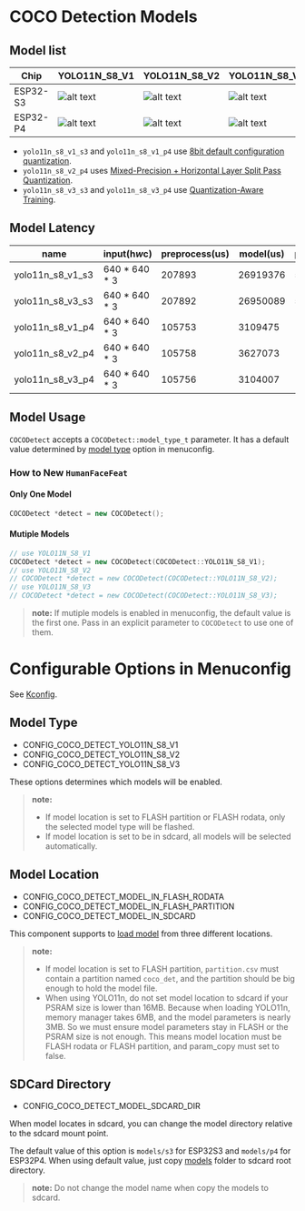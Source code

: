 # COCO Detection Models

## Model list
[supported]: https://img.shields.io/badge/-supported-green "supported"
[no support]: https://img.shields.io/badge/-no_support-red "no support"

| Chip     | YOLO11N_S8_V1          | YOLO11N_S8_V2           | YOLO11N_S8_V3           |
|----------|------------------------|-------------------------|-------------------------|
| ESP32-S3 | ![alt text][supported] | ![alt text][no support] | ![alt text][supported]  |
| ESP32-P4 | ![alt text][supported] | ![alt text][supported]  | ![alt text][supported]  |

- `yolo11n_s8_v1_s3` and `yolo11n_s8_v1_p4` use [8bit default configuration quantization](https://docs.espressif.com/projects/esp-dl/en/latest/tutorials/how_to_deploy_yolo11n.html#bit-default-configuration-quantization).
- `yolo11n_s8_v2_p4` uses [Mixed-Precision + Horizontal Layer Split Pass Quantization](https://docs.espressif.com/projects/esp-dl/en/latest/tutorials/how_to_deploy_yolo11n.html#mixed-precision-horizontal-layer-split-pass-quantization).
- `yolo11n_s8_v3_s3` and `yolo11n_s8_v3_p4` use [Quantization-Aware Training](https://docs.espressif.com/projects/esp-dl/en/latest/tutorials/how_to_deploy_yolo11n.html#quantization-aware-training).

## Model Latency

| name             | input(h*w*c)  | preprocess(us) | model(us) | postprocess(us) |
|------------------|---------------|----------------|-----------|-----------------|
| yolo11n_s8_v1_s3 | 640 * 640 * 3 | 207893         | 26919376  | 58994           |
| yolo11n_s8_v3_s3 | 640 * 640 * 3 | 207892         | 26950089  | 58400           |
| yolo11n_s8_v1_p4 | 640 * 640 * 3 | 105753         | 3109475   | 16610           |
| yolo11n_s8_v2_p4 | 640 * 640 * 3 | 105758         | 3627073   | 16644           |
| yolo11n_s8_v3_p4 | 640 * 640 * 3 | 105756         | 3104007   | 16178           |

## Model Usage

``COCODetect`` accepts a ``COCODetect::model_type_t`` parameter. It has a default value determined by [model type](#modeltype) option in menuconfig.

### How to New `HumanFaceFeat`

#### Only One Model

```cpp
COCODetect *detect = new COCODetect();
```

#### Mutiple Models

```cpp
// use YOLO11N_S8_V1
COCODetect *detect = new COCODetect(COCODetect::YOLO11N_S8_V1);
// use YOLO11N_S8_V2
// COCODetect *detect = new COCODetect(COCODetect::YOLO11N_S8_V2);
// use YOLO11N_S8_V3
// COCODetect *detect = new COCODetect(COCODetect::YOLO11N_S8_V3);
```
> **note:** If mutiple models is enabled in menuconfig, the default value is the first one. Pass in an explicit parameter to ``COCODetect`` to use one of them.

# Configurable Options in Menuconfig

See [Kconfig](Kconfig).

## Model Type

- CONFIG_COCO_DETECT_YOLO11N_S8_V1
- CONFIG_COCO_DETECT_YOLO11N_S8_V2
- CONFIG_COCO_DETECT_YOLO11N_S8_V3

These options determines which models will be enabled. 

> **note:** 
> - If model location is set to FLASH partition or FLASH rodata, only the selected model type will be flashed.
> - If model location is set to be in sdcard, all models will be selected automatically.

## Model Location

- CONFIG_COCO_DETECT_MODEL_IN_FLASH_RODATA
- CONFIG_COCO_DETECT_MODEL_IN_FLASH_PARTITION
- CONFIG_COCO_DETECT_MODEL_IN_SDCARD

This component supports to [load model](https://docs.espressif.com/projects/esp-dl/en/latest/tutorials/how_to_load_test_profile_model.html) from three different locations.

> **note:** 
> - If model location is set to FLASH partition, `partition.csv` must contain a partition named `coco_det`, and the partition should be big enough to hold the model file.
> - When using YOLO11n, do not set model location to sdcard if your PSRAM size is lower than 16MB. Because when loading YOLO11n, memory manager takes 6MB, and the model parameters is nearly 3MB. So we must ensure model parameters stay in FLASH or the PSRAM size is not enough. This means model location must be FLASH rodata or FLASH partition, and param_copy must set to false.

## SDCard Directory

- CONFIG_COCO_DETECT_MODEL_SDCARD_DIR

When model locates in sdcard, you can change the model directory relative to the sdcard mount point.   

The default value of this option is `models/s3` for ESP32S3 and `models/p4` for ESP32P4. 
When using default value, just copy [models](models) folder to sdcard root directory.

> **note:** Do not change the model name when copy the models to sdcard.